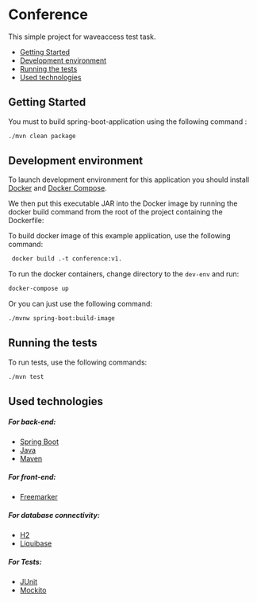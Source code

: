 # Conference 

This simple project for waveaccess test task.

* [Getting Started](#getting-started)
* [Development environment](#development-environment)
* [Running the tests](#running-the-tests)
* [Used technologies](#used-technologies)

## Getting Started

You must to build spring-boot-application using the following command :

```bash
./mvn clean package 
```

## Development environment

To launch development environment for this application you should install [Docker](https://docs.docker.com/get-docker/) and [Docker Compose](https://docs.docker.com/compose/install/).

We then put this executable JAR into the Docker image by running the docker build command from the root of the project containing the Dockerfile:


To build docker image of this example application, use the following command:

```bash
 docker build .-t conference:v1.
```
To run the docker containers, change directory to the `dev-env` and run:

```bash
docker-compose up
```

Or you can just use the following command:

```bash
./mvnw spring-boot:build-image
```

## Running the tests

To run tests, use the following commands:

```bash
./mvn test
```

## Used technologies

##### For back-end:

* [Spring Boot](https://spring.io/projects/spring-boot) 
* [Java](https://www.oracle.com/ru/java/technologies/)
* [Maven](https://maven.apache.org/)

##### For front-end:

* [Freemarker](https://freemarker.apache.org)


##### For database connectivity:

* [H2](https://www.h2database.com/html/main.htmlc)
* [Liquibase](https://www.liquibase.org)


##### For Tests:

* [JUnit](https://junit.org/junit4/)
* [Mockito](https://site.mockito.org)


